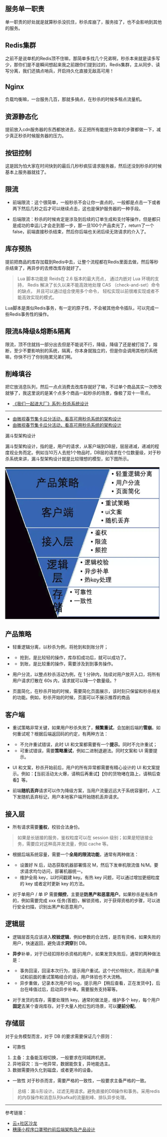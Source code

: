 ## 服务单一职责

单一职责的好处就是就算秒杀没抗住，秒杀库崩了，服务挂了，也不会影响到其他的服务。

## Redis集群

之前不是说单机的Redis顶不住嘛，那简单多找几个兄弟啊，秒杀本来就是读多写少，那你们是不是瞬间想起来我之前跟你们提到过的，Redis集群，主从同步、读写分离，我们还搞点哨兵，开启持久化直接无敌高可用！

## Nginx

负载均衡嘛，一台服务几百，那就多搞点，在秒杀的时候多租点流量机。

## 资源静态化

提前放入cdn服务器的东西都放进去，反正把所有能提升效率的步骤都做一下，减少真正秒杀时候服务器的压力。

## 按钮控制

这是因为怕大家在时间快到的最后几秒秒疯狂请求服务器，然后还没到秒杀的时候基本上服务器就挂了。

## 限流

- 前端限流：这个很简单，一般秒杀不会让你一直点的，一般都是点击一下或者两下然后几秒之后才可以继续点击，这也是保护服务器的一种手段。

- 后端限流：秒杀的时候肯定是涉及到后续的订单生成和支付等操作，但是都只是成功的幸运儿才会走到那一步，那一旦100个产品卖光了，return了一个false，前端直接秒杀结束，然后你后端也关闭后续无效请求的介入了。

## 库存预热

提前把商品的库存加载到Redis中去，让整个流程都在Redis里面去做，然后等秒杀结束了，再异步的去修改库存就好了。

> Lua 脚本功能是 Reids在 2.6 版本的最大亮点， 通过内嵌对 Lua 环境的支持， Redis 解决了长久以来不能高效地处理 CAS （check-and-set）命令的缺点， 并且可以通过组合使用多个命令， 轻松实现以前很难实现或者不能高效实现的模式。
  
Lua脚本是类似Redis事务，有一定的原子性，不会被其他命令插队，可以完成一些Redis事务性的操作。

## 限流&降级&熔断&隔离

限流，顶不住就挡一部分出去但是不能说不行，降级，降级了还是被打挂了，熔断，至少不要影响别的系统，隔离，你本身就独立的，但是你会调用其他的系统嘛，你快不行了你别拖累兄弟们啊。

## 削峰填谷

把它放消息队列，然后一点点消费去改库存就好了嘛，不过单个商品其实一次修改就够了，我这里说的是某个点多个商品一起秒杀的场景，像极了双十一零点。


- [《我们一起进大厂》系列-秒杀系统设计](https://juejin.im/post/5dd09f5af265da0be72aacbd)

----
- [由微视春节集卡瓜分活动，看高可用秒杀系统的架构设计](https://juejin.im/post/5ebb6d845188256d7231573b)
- [由微视春节集卡瓜分活动，看高可用秒杀系统的架构设计](https://www.infoq.cn/article/7HG7DR5ZVbtBlT4VaadJ)

漏斗型架构设计

漏斗型架构设计，指的是，用户的请求，从客户端到DB层，层层递减，递减的程度视业务而定。例如当10万人去抢1个物品时，DB层的请求在个位数量级，对于秒杀系统来讲，漏斗型架构设计就是比较理想的模型，如下图所示。

![](.秒杀系统设计_images/1f31aac5.png)


## 产品策略
- 轻重逻辑分离，以秒杀为例，将抢到和到账分开；
- - 抢到，是比较轻的操作，库存扣成功后，就可以成功了。
- - 到账，是比较重的操作，需要涉及到到事务操作。

- 用户分流，以整点秒杀活动为例，在 1 分钟内，陆续对用户放开入口，将所有用户请求打散在 60s 内，请求就可以降一个数量级。?
- 页面简化，在秒杀开始的时候，需要简化页面展示，该时刻只保留和秒杀相关的功能。例如，秒杀开始的时候，页面可以不展示推荐的商品

## 客户端
- 重试策略非常关键，如果用户秒杀失败了，**频繁重试**，会加剧后端的**雪崩**。如何重试呢？根据后端返回码的约定，有两种方法：
- - 不允许重试错误，此时 UI 和文案都需要有一个**提示**。同时不允许重试；
- - 可重试错误，需要**策略重试**，例如二进制退避法。同时文案和 UI 需要提示。

- UI 和文案，秒杀开始前后，用户的所有异常都需要有精心设计的 UI 和文案提示。例如：【当前活动太火爆，请稍后再重试】【你的货物堵在路上，请稍后查看】等。
- 前端**随机丢弃**请求可以作为降级方案，当用户流量远远大于系统容量时，人工下发随机丢弃标记，用户本地客户端开始随机丢弃请求。

## 接入层

- 所有请求需要**鉴权**，校验合法身份。
> 如果是长链接的服务，鉴权粒度可以在 session 级别；如果是短链接业务，需要应对这种高并发流量，例如 cache 等。

- 根据后端系统容量，需要一个**全局的限流功能**，通常有两种做法：
- - 设置好 N 后，动态获取机器部署情况 M，然后下发单机限流值 N/M。要求请求均匀访问，部署机器统一。
- - 维护全局 key，以时间戳建 key。有热 key 问题，可以通过增加更细粒度的 key 或者定时更新 key 的方法。

- 对于单用户 / 单 IP 需要**频控**，主要是**防黑产和恶意用户**。如果秒杀是有条件的，例如需要完成 xxx 任务(答题)，解锁资格，对于获得资格的步骤，可以进行安全扫描，识别出黑产和恶意用户。

## 逻辑层

- 逻辑层首先应该进入**校验逻辑**，例如参数的合法性，是否有资格，如果失败的用户，快速返回，避免请求**洞穿**到 DB。

- **异步**补单，对于已经扣除秒杀资格的用户，如果发货失败后，通常的两种做法是：
- - 事务回滚，回滚本次行为，提示用户重试。这个代价特别大，而且用户重试和前面的重试策略结合的话，用户体验也不大流畅。
- - 异步重做，记录本次用户的 log，提示用户【稍后查看，正在发货中】，后台在峰值过后，启动异步补单。需要服务支持幂等。

- 对于发货的库存，需要处理热 key。通常的做法是，维护多个 key，每个用户**固定**去某个查询库存。对于大量人抢红包的场景，可以**提前分配**。

## 存储层
对于业务模型而言，对于 DB 的要求需要保证几个原则：

- 可靠性

1. 主备：主备能互相切换，一般要求在同城跨机房。
2. 异地容灾：当一地异常，数据能恢复，异地能选主。
3. 数据需要持久化到磁盘，或者更冷的设备。

- 一致性
对于秒杀而言，需要严格的一致性，一般要求主备严格的一致。


> 总结：漏斗形设计。过滤无用请求。避免直接的DB操作和事务。采用redis的内存操作和消息队列kafka的流量削峰、排队异步处理。


---
参考链接：

- [云+社区沙龙](https://cloud.tencent.com/developer/salon/lives?channel=gzhxyh)
- [穗康小程序口罩预约前后端架构及产品设计](https://cloud.tencent.com/developer/salon/live-1217?channel=gzhxyh)